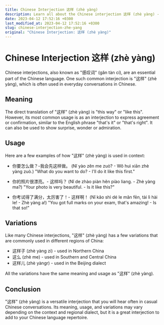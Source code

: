 ```yaml
---
title: Chinese Interjection 这样 (zhè yàng)
description: Learn all about the Chinese interjection 这样 (zhè yàng) - its meaning, usage, and variations.
date: 2023-04-12 17:52:16 +0300
last_modified_at: 2023-04-12 17:52:16 +0300
slug: chinese-interjection-zhe-yang
original: "Chinese Interjection: 这样 (zhè yàng)"
---
```

# Chinese Interjection 这样 (zhè yàng)

Chinese interjections, also known as "感叹词" (gǎn tàn cí), are an essential part of the Chinese language. One such common interjection is "这样" (zhè yàng), which is often used in everyday conversations in Chinese.

## Meaning

The direct translation of "这样" (zhè yàng) is "this way" or "like this". However, its most common usage is as an interjection to express agreement or confirmation, similar to the English phrase "that's it" or "that's right". It can also be used to show surprise, wonder or admiration.

## Usage

Here are a few examples of how "这样" (zhè yàng) is used in context:

- 你要怎么做？-我会先这样做。
  (Nǐ yào zěn me zuò? - Wǒ huì xiān zhè yàng zuò.)
  "What do you want to do? - I'll do it like this first."

- 你的照片很漂亮。- 这样吗？
  (Nǐ de zhào piàn hěn piào liang. - Zhè yàng ma?)
  "Your photo is very beautiful. - Is it like this?"

- 你考试得了满分，太厉害了！- 这样啊！
  (Nǐ kǎo shì dé le mǎn fēn, tài lì hài le! - Zhè yàng a!)
  "You got full marks on your exam, that's amazing! - Is that so!"

## Variations

Like many Chinese interjections, "这样" (zhè yàng) has a few variations that are commonly used in different regions of China:

- 这样子 (zhè yàng zi) - used in Northern China
- 这么 (zhè me) - used in Southern and Central China
- 这样儿 (zhè yàngr) - used in the Beijing dialect

All the variations have the same meaning and usage as "这样" (zhè yàng).

## Conclusion

"这样" (zhè yàng) is a versatile interjection that you will hear often in casual Chinese conversations. Its meaning, usage, and variations may vary depending on the context and regional dialect, but it is a great interjection to add to your Chinese language repertoire.